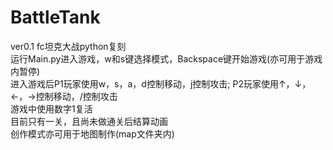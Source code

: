 # BattleTank
ver0.1
fc坦克大战python复刻                                                      
运行Main.py进入游戏，w和s键选择模式，Backspace键开始游戏(亦可用于游戏内暂停)        
进入游戏后P1玩家使用w，s，a，d控制移动，j控制攻击;
P2玩家使用↑，↓，←，→控制移动，/控制攻击                                    
游戏中使用数字1复活                                  
目前只有一关，且尚未做通关后结算动画                           
创作模式亦可用于地图制作(map文件夹内)                     
